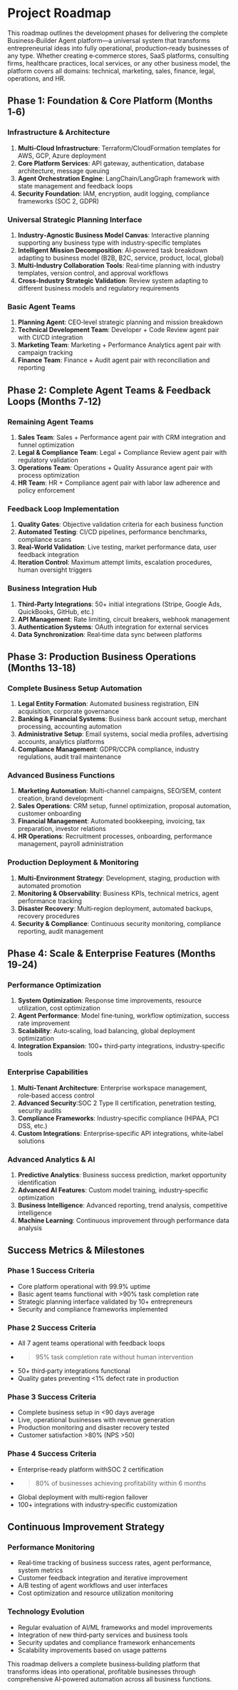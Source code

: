 # Project Roadmap

This roadmap outlines the development phases for delivering the complete Business‑Builder Agent platform—a universal system that transforms entrepreneurial ideas into fully operational, production‑ready businesses of any type. Whether creating e‑commerce stores, SaaS platforms, consulting firms, healthcare practices, local services, or any other business model, the platform covers all domains: technical, marketing, sales, finance, legal, operations, and HR.

## Phase 1: Foundation & Core Platform (Months 1‑6)

### Infrastructure & Architecture
1. **Multi‑Cloud Infrastructure**: Terraform/CloudFormation templates for AWS, GCP, Azure deployment
2. **Core Platform Services**: API gateway, authentication, database architecture, message queuing
3. **Agent Orchestration Engine**: LangChain/LangGraph framework with state management and feedback loops
4. **Security Foundation**: IAM, encryption, audit logging, compliance frameworks (SOC 2, GDPR)

### Universal Strategic Planning Interface
1. **Industry‑Agnostic Business Model Canvas**: Interactive planning supporting any business type with industry‑specific templates
2. **Intelligent Mission Decomposition**: AI‑powered task breakdown adapting to business model (B2B, B2C, service, product, local, global)
3. **Multi‑Industry Collaboration Tools**: Real‑time planning with industry templates, version control, and approval workflows
4. **Cross‑Industry Strategic Validation**: Review system adapting to different business models and regulatory requirements

### Basic Agent Teams
1. **Planning Agent**: CEO‑level strategic planning and mission breakdown
2. **Technical Development Team**: Developer + Code Review agent pair with CI/CD integration
3. **Marketing Team**: Marketing + Performance Analytics agent pair with campaign tracking
4. **Finance Team**: Finance + Audit agent pair with reconciliation and reporting

## Phase 2: Complete Agent Teams & Feedback Loops (Months 7‑12)

### Remaining Agent Teams
1. **Sales Team**: Sales + Performance agent pair with CRM integration and funnel optimization
2. **Legal & Compliance Team**: Legal + Compliance Review agent pair with regulatory validation
3. **Operations Team**: Operations + Quality Assurance agent pair with process optimization
4. **HR Team**: HR + Compliance agent pair with labor law adherence and policy enforcement

### Feedback Loop Implementation
1. **Quality Gates**: Objective validation criteria for each business function
2. **Automated Testing**: CI/CD pipelines, performance benchmarks, compliance scans
3. **Real‑World Validation**: Live testing, market performance data, user feedback integration
4. **Iteration Control**: Maximum attempt limits, escalation procedures, human oversight triggers

### Business Integration Hub
1. **Third‑Party Integrations**: 50+ initial integrations (Stripe, Google Ads, QuickBooks, GitHub, etc.)
2. **API Management**: Rate limiting, circuit breakers, webhook management
3. **Authentication Systems**: OAuth integration for external services
4. **Data Synchronization**: Real‑time data sync between platforms

## Phase 3: Production Business Operations (Months 13‑18)

### Complete Business Setup Automation
1. **Legal Entity Formation**: Automated business registration, EIN acquisition, corporate governance
2. **Banking & Financial Systems**: Business bank account setup, merchant processing, accounting automation
3. **Administrative Setup**: Email systems, social media profiles, advertising accounts, analytics platforms
4. **Compliance Management**: GDPR/CCPA compliance, industry regulations, audit trail maintenance

### Advanced Business Functions
1. **Marketing Automation**: Multi‑channel campaigns, SEO/SEM, content creation, brand development
2. **Sales Operations**: CRM setup, funnel optimization, proposal automation, customer onboarding
3. **Financial Management**: Automated bookkeeping, invoicing, tax preparation, investor relations
4. **HR Operations**: Recruitment processes, onboarding, performance management, payroll administration

### Production Deployment & Monitoring
1. **Multi‑Environment Strategy**: Development, staging, production with automated promotion
2. **Monitoring & Observability**: Business KPIs, technical metrics, agent performance tracking
3. **Disaster Recovery**: Multi‑region deployment, automated backups, recovery procedures
4. **Security & Compliance**: Continuous security monitoring, compliance reporting, audit management

## Phase 4: Scale & Enterprise Features (Months 19‑24)

### Performance Optimization
1. **System Optimization**: Response time improvements, resource utilization, cost optimization
2. **Agent Performance**: Model fine‑tuning, workflow optimization, success rate improvement
3. **Scalability**: Auto‑scaling, load balancing, global deployment optimization
4. **Integration Expansion**: 100+ third‑party integrations, industry‑specific tools

### Enterprise Capabilities
1. **Multi‑Tenant Architecture**: Enterprise workspace management, role‑based access control
2. **Advanced Security**:SOC 2 Type II certification, penetration testing, security audits
3. **Compliance Frameworks**: Industry‑specific compliance (HIPAA, PCI DSS, etc.)
4. **Custom Integrations**: Enterprise‑specific API integrations, white‑label solutions

### Advanced Analytics & AI
1. **Predictive Analytics**: Business success prediction, market opportunity identification
2. **Advanced AI Features**: Custom model training, industry‑specific optimization
3. **Business Intelligence**: Advanced reporting, trend analysis, competitive intelligence
4. **Machine Learning**: Continuous improvement through performance data analysis

## Success Metrics & Milestones

### Phase 1 Success Criteria
- Core platform operational with 99.9% uptime
- Basic agent teams functional with >90% task completion rate
- Strategic planning interface validated by 10+ entrepreneurs
- Security and compliance frameworks implemented

### Phase 2 Success Criteria
- All 7 agent teams operational with feedback loops
- >95% task completion rate without human intervention
- 50+ third‑party integrations functional
- Quality gates preventing <1% defect rate in production

### Phase 3 Success Criteria
- Complete business setup in <90 days average
- Live, operational businesses with revenue generation
- Production monitoring and disaster recovery tested
- Customer satisfaction >80% (NPS >50)

### Phase 4 Success Criteria
- Enterprise‑ready platform withSOC 2 certification
- >80% of businesses achieving profitability within 6 months
- Global deployment with multi‑region failover
- 100+ integrations with industry‑specific customization

## Continuous Improvement Strategy

### Performance Monitoring
- Real‑time tracking of business success rates, agent performance, system metrics
- Customer feedback integration and iterative improvement
- A/B testing of agent workflows and user interfaces
- Cost optimization and resource utilization monitoring

### Technology Evolution
- Regular evaluation of AI/ML frameworks and model improvements
- Integration of new third‑party services and business tools
- Security updates and compliance framework enhancements
- Scalability improvements based on usage patterns

This roadmap delivers a complete business‑building platform that transforms ideas into operational, profitable businesses through comprehensive AI‑powered automation across all business functions.
